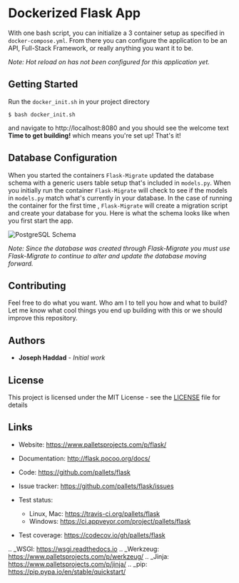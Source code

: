 # Dockerized Flask App

With one bash script, you can initialize a 3 container setup as specified in `docker-compose.yml`. From there you can
configure the application to be an API, Full-Stack Framework, or really anything you want it to be. 

_Note: Hot reload on has not been configured for this application yet._ 

## Getting Started

Run the `docker_init.sh` in your project directory

```
$ bash docker_init.sh
```
and navigate to http://localhost:8080 and you should see the 
welcome text **Time to get building!** which means you're set up! That's it!

## Database Configuration

When you started the containers `Flask-Migrate` updated the database schema with a generic users table setup
that's included in `models.py`. When you initially run the container `Flask-Migrate` will check to see if the 
models in `models.py` match what's currently in your database. In the case of running the container for the first time
, `Flask-Migrate` will create a migration script and create your database for you. Here is what the schema
looks like when you first start the app. 



![PostgreSQL Schema](https://github.com/josephhaddad55/dockerized-nginx-flask-postgres/blob/master/misc/PostgreSQL-Schema.png)


_Note: Since the database was created through Flask-Migrate you must use Flask-Migrate to continue to alter and update the database moving forward._ 



## Contributing

Feel free to do what you want. Who am I to tell you how and what to build? Let me know what cool things you end up building with this or we should improve this repository. 

## Authors

* **Joseph Haddad** - *Initial work*


## License

This project is licensed under the MIT License - see the [LICENSE](https://github.com/josephhaddad55/dockerized-nginx-flask-postgres/blob/master/LICENSE) file for details


Links
-----

* Website: https://www.palletsprojects.com/p/flask/
* Documentation: http://flask.pocoo.org/docs/
* Code: https://github.com/pallets/flask
* Issue tracker: https://github.com/pallets/flask/issues
* Test status:

  * Linux, Mac: https://travis-ci.org/pallets/flask
  * Windows: https://ci.appveyor.com/project/pallets/flask

* Test coverage: https://codecov.io/gh/pallets/flask

.. _WSGI: https://wsgi.readthedocs.io
.. _Werkzeug: https://www.palletsprojects.com/p/werkzeug/
.. _Jinja: https://www.palletsprojects.com/p/jinja/
.. _pip: https://pip.pypa.io/en/stable/quickstart/
